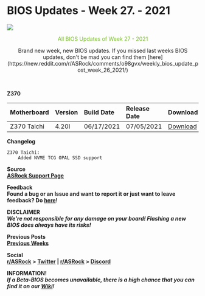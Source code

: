 # BIOS Updates - Week 27. - 2021

<img style="margin-left:auto;margin-right:auto;display: block;" src="/ASRockWiki/assets/img/includes/wiki/bios_updates.png">

<p style="text-align:center;color:#79bd28">All BIOS Updates of Week 27 - 2021</p>

<p style="text-align:center">Brand new week, new BIOS updates. If you missed last weeks BIOS updates, don't be mad you can find them [here](https://new.reddit.com/r/ASRock/comments/o98gvx/weekly_bios_update_post_week_26_2021/)</p>

&#x200B;

**Z370**

|Motherboard|Version|Build Date|Release Date|Download|
|:-|:-|:-|:-|:-|
|Z370 Taichi|4.20I|06/17/2021|07/05/2021|[Download](https://www.asrock.com/MB/Intel/Z370%20Taichi/index.asp#BIOS)|

**Changelog**

    Z370 Taichi:
        Added NVME TCG OPAL SSD support

**Source**  
[**ASRock Support Page**](https://www.asrock.com/support/index.asp?cat=BIOS)

**Feedback**  
**Found a bug or an Issue and want to report it or just want to leave feedback? Do [here](https://event.asrock.com/tsd.asp)!**

**DISCLAIMER**  
***We're not responsible for any damage on your board! Flashing a new BIOS does always have its risks!***

**Previous Posts**  
[**Previous Weeks**](https://www.reddit.com/r/ASRock/?f=flair_name%3A%22BIOS%20Release%22)

**Social**  
**[r/ASRock](https://www.reddit.com/r/ASRock/) > [Twitter](https://twitter.com/redditASRock) | [r/ASRock](https://www.reddit.com/r/ASRock/) > [Discord](https://discord.gg/rFrMpxV)**

**INFORMATION!**  
***If a Beta-BIOS becomes unavailable, there is a high chance that you can find it on our [Wiki](https://botflakes.github.io/ASRockWiki/beta_bios/)!***